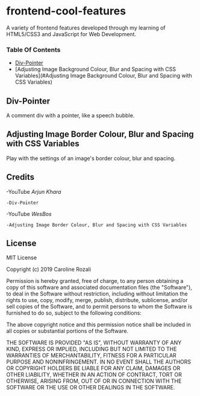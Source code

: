 # frontend-cool-features

A variety of frontend features developed through my learning of HTML5/CSS3 and JavaScript for Web Development.

### Table Of Contents

* [Div-Pointer](#Div-Pointer)
* [Adjusting Image Background Colour, Blur and Spacing with CSS Variables](#Adjusting Image Background Colour, Blur and Spacing with CSS Variables)

## Div-Pointer

A comment div with a pointer, like a speech bubble.

## Adjusting Image Border Colour, Blur and Spacing with CSS Variables

Play with the settings of an image's border colour, blur and spacing.

## Credits

-YouTube _Arjun Khara_

    -Div-Pointer

-YouTube _WesBos_

    -Adjusting Image Border Colour, Blur and Spacing with CSS Variables

## License

MIT License

Copyright (c) 2019 Caroline Rozali

Permission is hereby granted, free of charge, to any person obtaining a copy
of this software and associated documentation files (the "Software"), to deal
in the Software without restriction, including without limitation the rights
to use, copy, modify, merge, publish, distribute, sublicense, and/or sell
copies of the Software, and to permit persons to whom the Software is
furnished to do so, subject to the following conditions:

The above copyright notice and this permission notice shall be included in all
copies or substantial portions of the Software.

THE SOFTWARE IS PROVIDED "AS IS", WITHOUT WARRANTY OF ANY KIND, EXPRESS OR
IMPLIED, INCLUDING BUT NOT LIMITED TO THE WARRANTIES OF MERCHANTABILITY,
FITNESS FOR A PARTICULAR PURPOSE AND NONINFRINGEMENT. IN NO EVENT SHALL THE
AUTHORS OR COPYRIGHT HOLDERS BE LIABLE FOR ANY CLAIM, DAMAGES OR OTHER
LIABILITY, WHETHER IN AN ACTION OF CONTRACT, TORT OR OTHERWISE, ARISING FROM,
OUT OF OR IN CONNECTION WITH THE SOFTWARE OR THE USE OR OTHER DEALINGS IN THE
SOFTWARE.
